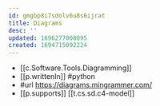 ```yaml
---
id: gmgbp8i7sdolv6u8s6ijrat
title: Diagrams
desc: ''
updated: 1696277008095
created: 1694715092224
---
```


- [[c.Software.Tools.Diagramming]]
- [[p.writtenIn]] #python
- #url https://diagrams.mingrammer.com/
- [[p.supports]] [[t.cs.sd.c4-model]]